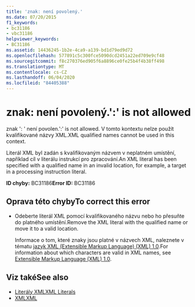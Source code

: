 ```yaml
---
title: 'znak: není povolený.'
ms.date: 07/20/2015
f1_keywords:
- bc31186
- vbc31186
helpviewer_keywords:
- BC31186
ms.assetid: 14436245-1b2e-4ca9-a139-bd1d79ed9d72
ms.openlocfilehash: 577891c5c300fce5090dcd2451a22ed709e9cf48
ms.sourcegitcommit: f8c270376ed905f6a8896ce0fe25b4f4b38ff498
ms.translationtype: MT
ms.contentlocale: cs-CZ
ms.lasthandoff: 06/04/2020
ms.locfileid: "84405388"
---
```

# <a name="-is-not-allowed"></a><span data-ttu-id="c3930-102">znak: není povolený.</span><span class="sxs-lookup"><span data-stu-id="c3930-102">':' is not allowed</span></span>
<span data-ttu-id="c3930-103">znak ': ' není povolen.</span><span class="sxs-lookup"><span data-stu-id="c3930-103">':' is not allowed.</span></span> <span data-ttu-id="c3930-104">V tomto kontextu nelze použít kvalifikované názvy XML.</span><span class="sxs-lookup"><span data-stu-id="c3930-104">XML qualified names cannot be used in this context.</span></span>  
  
 <span data-ttu-id="c3930-105">Literál XML byl zadán s kvalifikovaným názvem v neplatném umístění, například cíl v literálu instrukcí pro zpracování.</span><span class="sxs-lookup"><span data-stu-id="c3930-105">An XML literal has been specified with a qualified name in an invalid location, for example, a target in a processing instruction literal.</span></span>  
  
 <span data-ttu-id="c3930-106">**ID chyby:** BC31186</span><span class="sxs-lookup"><span data-stu-id="c3930-106">**Error ID:** BC31186</span></span>  
  
## <a name="to-correct-this-error"></a><span data-ttu-id="c3930-107">Oprava této chyby</span><span class="sxs-lookup"><span data-stu-id="c3930-107">To correct this error</span></span>  
  
- <span data-ttu-id="c3930-108">Odeberte literál XML pomocí kvalifikovaného názvu nebo ho přesuňte do platného umístění.</span><span class="sxs-lookup"><span data-stu-id="c3930-108">Remove the XML literal with the qualified name or move it to a valid location.</span></span>  
  
     <span data-ttu-id="c3930-109">Informace o tom, které znaky jsou platné v názvech XML, naleznete v tématu [jazyk XML (Extensible Markup Language) (XML) 1,0](https://www.w3.org/TR/xml).</span><span class="sxs-lookup"><span data-stu-id="c3930-109">For information about which characters are valid in XML names, see [Extensible Markup Language (XML) 1.0](https://www.w3.org/TR/xml).</span></span>  
  
## <a name="see-also"></a><span data-ttu-id="c3930-110">Viz také</span><span class="sxs-lookup"><span data-stu-id="c3930-110">See also</span></span>

- [<span data-ttu-id="c3930-111">Literály XML</span><span class="sxs-lookup"><span data-stu-id="c3930-111">XML Literals</span></span>](../language-reference/xml-literals/index.md)
- [<span data-ttu-id="c3930-112">XML</span><span class="sxs-lookup"><span data-stu-id="c3930-112">XML</span></span>](../programming-guide/language-features/xml/index.md)

